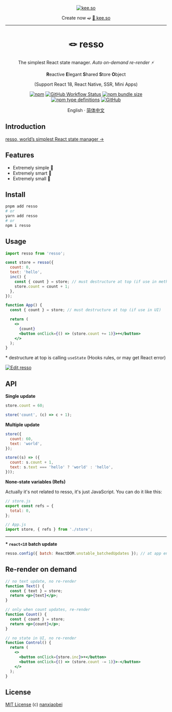 <div align="center">
<p><a href="https://kee.so/" target="_blank"><img src="https://i.imgur.com/x5SRUoo.png" alt="kee.so" /></a></p>

Create now ➫ [🔗 kee.so](https://kee.so/)

</div>

---

<div align="center">
<h1>🪢 resso</h1>

The simplest React state manager. _Auto on-demand re-render ⚡️_

**R**eactive **E**legant **S**hared **S**tore **O**bject

(Support React 18, React Native, SSR, Mini Apps)

[![npm](https://img.shields.io/npm/v/resso?style=flat-square)](https://www.npmjs.com/package/resso)
[![GitHub Workflow Status](https://img.shields.io/github/actions/workflow/status/nanxiaobei/resso/test.yml?branch=main&style=flat-square)](https://github.com/nanxiaobei/resso/actions/workflows/test.yml)
[![npm bundle size](https://img.shields.io/bundlephobia/minzip/resso?style=flat-square)](https://bundlephobia.com/result?p=resso)
[![npm type definitions](https://img.shields.io/npm/types/typescript?style=flat-square)](https://github.com/nanxiaobei/resso/blob/main/src/index.ts)
[![GitHub](https://img.shields.io/github/license/nanxiaobei/resso?style=flat-square)](https://github.com/nanxiaobei/resso/blob/main/LICENSE)

English · [简体中文](./README.zh-CN.md)

</div>

## Introduction

[resso, world’s simplest React state manager →](https://nanxiaobei.medium.com/resso-worlds-simplest-react-state-manager-a3b1b0ccaa99)

## Features

- Extremely simple 🪩
- Extremely smart 🫙
- Extremely small 🫧

## Install

```sh
pnpm add resso
# or
yarn add resso
# or
npm i resso
```

## Usage

```jsx
import resso from 'resso';

const store = resso({
  count: 0,
  text: 'hello',
  inc() {
    const { count } = store; // must destructure at top (if use in method)
    store.count = count + 1;
  },
});

function App() {
  const { count } = store; // must destructure at top (if use in UI)

  return (
    <>
      {count}
      <button onClick={() => (store.count += 1)}>+</button>
    </>
  );
}
```

\* destructure at top is calling `useState` (Hooks rules, or may get React error)

[![Edit resso](https://codesandbox.io/static/img/play-codesandbox.svg)](https://codesandbox.io/s/resso-ol8dn?file=/src/App.jsx)

## API

**Single update**

```jsx
store.count = 60;

store('count', (c) => c + 1);
```

**Multiple update**

```jsx
store({
  count: 60,
  text: 'world',
});

store((s) => ({
  count: s.count + 1,
  text: s.text === 'hello' ? 'world' : 'hello',
}));
```

**None-state variables (Refs)**

Actually it's not related to resso, it's just JavaScript. You can do it like this:

```jsx
// store.js
export const refs = {
  total: 0,
};

// App.js
import store, { refs } from './store';
```

---

**\* `react<18` batch update**

```jsx
resso.config({ batch: ReactDOM.unstable_batchedUpdates }); // at app entry
```

## Re-render on demand

```jsx
// no text update, no re-render
function Text() {
  const { text } = store;
  return <p>{text}</p>;
}

// only when count updates, re-render
function Count() {
  const { count } = store;
  return <p>{count}</p>;
}

// no state in UI, no re-render
function Control() {
  return (
    <>
      <button onClick={store.inc}>+</button>
      <button onClick={() => (store.count -= 1)}>-</button>
    </>
  );
}
```

## License

[MIT License](https://github.com/nanxiaobei/resso/blob/main/LICENSE) (c) [nanxiaobei](https://lee.so/)
